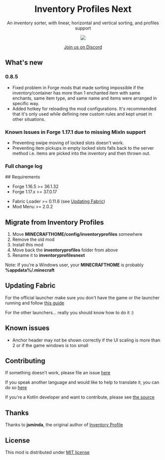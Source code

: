 <div class="center" align="center">

# Inventory Profiles Next

An inventory sorter, with linear, horizontal and vertical sorting, and profiles support

![](https://i.imgur.com/e4CagVq.jpeg)

[Join us on Discord](https://discord.gg/23YCxmveUM)

</div>

## What's new
### 0.8.5
- Fixed problem in Forge mods that made sorting impossible if the inventory/container has more than 1 enchanted item with same enchants, same item type, and same name and items were arranged in specific way.
- Added hotkey for reloading the mod configurations. It's recommended that it's only used while defining new custom rules and kept unset in other situations.
### Known Issues in Forge 1.17.1 due to missing MixIn support
- Preventing swipe moving of locked slots doesn't work.
- Preventing item pickups in empty locked slots falls back to the server method i.e. items are picked into the inventory and then thrown out.

### Full change log
<div class="spoiler">

</div>
## Requirements

- Forge 1.16.5 >= 36.1.32
- Forge 1.17.x >= 37.0.17

<span></span>

- Fabric Loader >= 0.11.6 (see [Updating Fabric](#updating-fabric))
- Mod Menu >= 2.0.2

## Migrate from Inventory Profiles

1. Move <span class="red"><strong>MINECRAFTHOME/config/inventoryprofiles</strong></span> somewhere
2. Remove the old mod
3. Install this mod
4. Move back the <span class="red"><strong>inventoryprofiles</strong></span> folder from above
5. Rename it to <span class="green"><strong>inventoryprofilesnext</strong></span>

Note: If you're a Windows user, your **MINECRAFTHOME** is probably **%appdata%/.minecraft**

## Updating Fabric

For the official launcher make sure you don't have the game or the launcher running and follow [this guide](https://fabricmc.net/wiki/player:tutorials:install_mcl:windows)

For the other launchers... really you should know how to do it :)

## Known issues

- Anchor header may not be shown correctly if the UI scaling is more than 2 or if the game windows is too small

## Contributing

If something doesn't work, please file an issue [here](https://github.com/blackd/Inventory-Profiles/issues)

If you speak another language and would like to help to translate it, you can do so [here](https://github.com/blackd/Inventory-Profiles/tree/all-in-one/common/src/main/resources/assets/inventoryprofilesnext/lang)

If you're a Kotlin developer and want to contribute, please see [the source](https://github.com/blackd/Inventory-Profiles)

## Thanks

Thanks to **jsminda**, the original author of [Inventory Profile](https://github.com/jsnimda/Inventory-Profiles)

## License

This mod is distributed under [MIT license](https://github.com/blackd/Inventory-Profiles/blob/all-in-one/LICENSE)
